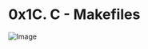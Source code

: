 # 0x1C. C - Makefiles
![Image](https://s3.amazonaws.com/intranet-projects-files/holbertonschool-low_level_programming/273/giphy-2.gif)
